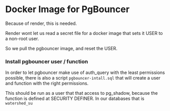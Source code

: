 # Docker Image for PgBouncer

Because of render, this is needed.

Render wont let us read a secret file for a docker image that sets it USER to a non-root user.

So we pull the pgbouncer image, and reset the USER.

### Install pgbouncer user / function

In order to let pgbouncer make use of auth_query with the least permissions possible, there is also a script `pgbouncer-intall.sql` that will create a user and function with the right permissions.

This should be run as a user that that access to pg_shadow, because the function is defined at SECURITY DEFINER. In our databases that is `watershed_su`
